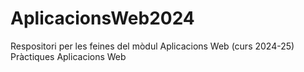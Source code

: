 # AplicacionsWeb2024
Respositori per les feines del mòdul Aplicacions Web (curs 2024-25)
Pràctiques Aplicacions Web